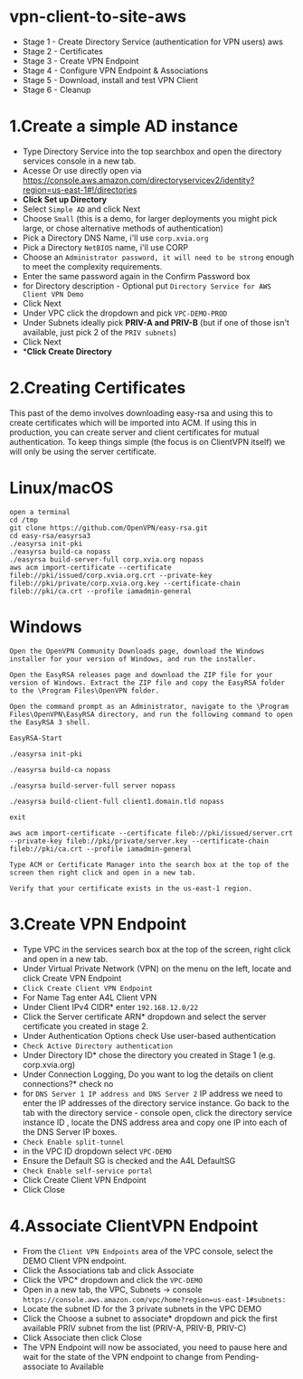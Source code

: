 # vpn-client-to-site-aws

- Stage 1 - Create Directory Service (authentication for VPN users) aws
- Stage 2 - Certificates
- Stage 3 - Create VPN Endpoint
- Stage 4 - Configure VPN Endpoint & Associations
- Stage 5 - Download, install and test VPN Client
- Stage 6 - Cleanup

# 1.Create a simple AD instance

* Type Directory Service into the top searchbox and open the directory services console in a new tab.
* Acesse Or use directly open via https://console.aws.amazon.com/directoryservicev2/identity?region=us-east-1#!/directories
* **Click Set up Directory**
* Select `Simple AD` and click Next
* Choose `Small` (this is a demo, for larger deployments you might pick large, or chose alternative methods of authentication)
* Pick a Directory DNS Name, i'll use `corp.xvia.org`
* Pick a Directory `NetBIOS` name, i'll use CORP
* Choose an `Administrator password, it will need to be strong` enough to meet the complexity requirements.
* Enter the same password again in the Confirm Password box
* for Directory description - Optional put `Directory Service for AWS Client VPN Demo`
* Click Next
* Under VPC click the dropdown and pick `VPC-DEMO-PROD`
* Under Subnets ideally pick **PRIV-A and PRIV-B** (but if one of those isn't available, just pick 2 of the `PRIV subnets`)
* Click Next
* ***Click Create Directory**

# 2.Creating Certificates

This past of the demo involves downloading easy-rsa and using this to create certificates which will be imported into ACM. If using this in production, you can create server and client certificates for mutual authentication. To keep things simple (the focus is on ClientVPN itself) we will only be using the server certificate.

# Linux/macOS

```
open a terminal
cd /tmp
git clone https://github.com/OpenVPN/easy-rsa.git
cd easy-rsa/easyrsa3
./easyrsa init-pki
./easyrsa build-ca nopass
./easyrsa build-server-full corp.xvia.org nopass
aws acm import-certificate --certificate fileb://pki/issued/corp.xvia.org.crt --private-key fileb://pki/private/corp.xvia.org.key --certificate-chain fileb://pki/ca.crt --profile iamadmin-general
```
# Windows

```
Open the OpenVPN Community Downloads page, download the Windows installer for your version of Windows, and run the installer.

Open the EasyRSA releases page and download the ZIP file for your version of Windows. Extract the ZIP file and copy the EasyRSA folder to the \Program Files\OpenVPN folder.

Open the command prompt as an Administrator, navigate to the \Program Files\OpenVPN\EasyRSA directory, and run the following command to open the EasyRSA 3 shell.

EasyRSA-Start

./easyrsa init-pki

./easyrsa build-ca nopass

./easyrsa build-server-full server nopass

./easyrsa build-client-full client1.domain.tld nopass

exit

aws acm import-certificate --certificate fileb://pki/issued/server.crt --private-key fileb://pki/private/server.key --certificate-chain fileb://pki/ca.crt --profile iamadmin-general

Type ACM or Certificate Manager into the search box at the top of the screen then right click and open in a new tab.

Verify that your certificate exists in the us-east-1 region.
```

# 3.Create VPN Endpoint

- Type VPC in the services search box at the top of the screen, right click and open in a new tab.
- Under Virtual Private Network (VPN) on the menu on the left, locate and click Create VPN Endpoint
- `Click Create Client VPN Endpoint`
- For Name Tag enter A4L Client VPN
- Under Client IPv4 CIDR* enter `192.168.12.0/22`
- Click the Server certificate ARN* dropdown and select the server certificate you created in stage 2.
- Under Authentication Options check Use user-based authentication
- `Check Active Directory authentication`
- Under Directory ID* chose the directory you created in Stage 1 (e.g. corp.xvia.org)
- Under Connection Logging, Do you want to log the details on client connections?* check no
- for `DNS Server 1 IP address and DNS Server 2` IP address we need to enter the IP addresses of the directory service instance. Go back to the tab with the directory service       - console open, click the directory service instance ID , locate the DNS address area and copy one IP into each of the DNS Server IP boxes.
- `Check Enable split-tunnel`
- in the VPC ID dropdown select `VPC-DEMO`
- Ensure the Default SG is checked and the A4L DefaultSG
- `Check Enable self-service portal`
- Click Create Client VPN Endpoint
- Click Close

# 4.Associate ClientVPN Endpoint

* From the `Client VPN Endpoints` area of the VPC console, select the DEMO Client VPN endpoint.
* Click the Associations tab and click Associate
* Click the VPC* dropdown and click the `VPC-DEMO`
* Open in a new tab, the VPC, Subnets -> console `https://console.aws.amazon.com/vpc/home?region=us-east-1#subnets:`
* Locate the subnet ID for the 3 private subnets in the VPC DEMO
* Click the Choose a subnet to associate* dropdown and pick the first available PRIV subnet from the list (PRIV-A, PRIV-B, PRIV-C)
* Click Associate then click Close
* The VPN Endpoint will now be associated, you need to pause here and wait for the state of the VPN endpoint to change from Pending-associate to Available


  

